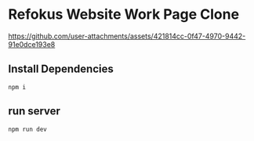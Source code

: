 # Refokus Website Work Page Clone

https://github.com/user-attachments/assets/421814cc-0f47-4970-9442-91e0dce193e8


## Install Dependencies
```
npm i
```
## run server
```
npm run dev
```


